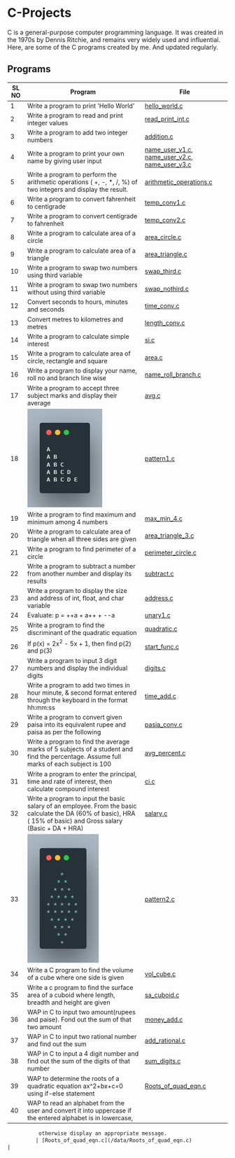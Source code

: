 # C-Projects

C is a general-purpose computer programming language.
It was created in the 1970s by Dennis Ritchie, and remains very widely used and influential.
Here, are some of the C programs created by me. And updated regularly.

## Programs

| **SL NO** | **Program**                                                                                                                                                       | **File**                                                                                                               |
| --------- | ----------------------------------------------------------------------------------------------------------------------------------------------------------------- | ---------------------------------------------------------------------------------------------------------------------- |
| 1         | Write a program to print 'Hello World'                                                                                                                            | [hello_world.c](/data/hello_world.c)                                                                                   |
| 2         | Write a program to read and print integer values                                                                                                                  | [read_print_int.c](/data/read_print_int.c)                                                                             |
| 3         | Write a program to add two integer numbers                                                                                                                        | [addition.c](/data/addition.c)                                                                                         |
| 4         | Write a program to print your own name by giving user input                                                                                                       | [name_user_v1.c](/data/name_user_v1.c), [name_user_v2.c](/data/name_user_v2.c), [name_user_v3.c](/data/name_user_v3.c) |
| 5         | Write a program to perform the arithmetic operations ( +, -, \*, /, %) of two integers and display the result.                                                    | [arithmetic_operations.c](/data/arithmetic_operations.c)                                                               |
| 6         | Write a program to convert fahrenheit to centigrade                                                                                                               | [temp_conv1.c](/data/temp_conv1.c)                                                                                     |
| 7         | Write a program to convert centigrade to fahrenheit                                                                                                               | [temp_conv2.c](/data/temp_conv2.c)                                                                                     |
| 8         | Write a program to calculate area of a circle                                                                                                                     | [area_circle.c](/data/area_circle.c)                                                                                   |
| 9         | Write a program to calculate area of a triangle                                                                                                                   | [area_triangle.c](/data/area_triangle.c)                                                                               |
| 10        | Write a program to swap two numbers using third variable                                                                                                          | [swap_third.c](/data/swap_third.c)                                                                                     |
| 11        | Write a program to swap two numbers without using third variable                                                                                                  | [swap_nothird.c](/data/swap_nothird.c)                                                                                 |
| 12        | Convert seconds to hours, minutes and seconds                                                                                                                     | [time_conv.c](/data/time_conv.c)                                                                                       |
| 13        | Convert metres to kilometres and metres                                                                                                                           | [length_conv.c](/data/length_conv.c)                                                                                   |
| 14        | Write a program to calculate simple interest                                                                                                                      | [si.c](/data/si.c)                                                                                                     |
| 15        | Write a program to calculate area of circle, rectangle and square                                                                                                 | [area.c](/data/area.c)                                                                                                 |
| 16        | Write a program to display your name, roll no and branch line wise                                                                                                | [name_roll_branch.c](/data/name_roll_branch.c)                                                                         |
| 17        | Write a program to accept three subject marks and display their average                                                                                           | [avg.c](/data/avg.c)                                                                                                   |
| 18        | ![image](/images/pattern1.png)                                                                                                                                    | [pattern1.c](/data/pattern1.c)                                                                                         |
| 19        | Write a program to find maximum and minimum among 4 numbers                                                                                                       | [max_min_4.c](/data/max_min_4.c)                                                                                       |
| 20        | Write a program to calculate area of triangle when all three sides are given                                                                                      | [area_triangle_3.c](/data/area_triangle_4.c)                                                                           |
| 21        | Write a program to find perimeter of a circle                                                                                                                     | [perimeter_circle.c](/data/perimeter_circle.c)                                                                         |
| 22        | Write a program to subtract a number from another number and display its results                                                                                  | [subtract.c](/data/subtract.c)                                                                                         |
| 23        | Write a program to display the size and address of int, float, and char variable                                                                                  | [address.c](/data/address.c)                                                                                           |
| 24        | Evaluate: p = ++a + a++ + --a                                                                                                                                     | [unary1.c](/data/unary_1.c)                                                                                            |
| 25        | Write a program to find the discriminant of the quadratic equation                                                                                                | [quadratic.c](/data/quadratic.c)                                                                                       |
| 26        | If p(x) = 2x<sup>2</sup> - 5x + 1, then find p(2) and p(3)                                                                                                        | [start_func.c](/data/start_func.c)                                                                                     |
| 27        | Write a program to input 3 digit numbers and display the individual digits                                                                                        | [digits.c](/data/digits.c)                                                                                             |
| 28        | Write a program to add two times in hour minute, & second format entered through the keyboard in the format hh:mm:ss                                              | [time_add.c](/data/time_add.c)                                                                                         |
| 29        | Write a program to convert given paisa into its equivalent rupee and paisa as per the following                                                                   | [pasia_conv.c](/data/paisa_conv.c)                                                                                     |
| 30        | Write a program to find the average marks of 5 subjects of a student and find the percentage. Assume full marks of each subject is 100                            | [avg_percent.c](/data/avg_percent.c)                                                                                   |
| 31        | Write a program to enter the principal, time and rate of interest, then calculate compound interest                                                               | [ci.c](/data/ci.c)                                                                                                     |
| 32        | Write a program to input the basic salary of an employee. From the basic calculate the DA (60% of basic), HRA ( 15% of basic) and Gross salary (Basic + DA + HRA) | [salary.c](/data/salary.c)                                                                                             |
| 33        | ![image](/images/pattern2.png)                                                                                                                                    | [pattern2.c](/data/pattern2.c)                                                                                         |
| 34        | Write a C program to find the volume of a cube where one side is given                                                                                            | [vol_cube.c](/data/vol_cube.c)                                                                                         |
| 35        | Write a c program to find the surface area of a cuboid where length, breadth and height are given                                                                 | [sa_cuboid.c](/data/sa_cuboid.c)                                                                                       |
| 36        | WAP in C to input two amount(rupees and paise). Fond out the sum of that two amount                                                                               | [money_add.c](/data/money_add.c)                                                                                       |
| 37        | WAP in C to input two rational number and find out the sum                                                                                                        | [add_rational.c](/data/add_rational.c)                                                                                 |
| 38        | WAP in C to input a 4 digit number and find out the sum of the digits of that number                                                                              | [sum_digits.c](/data/sum_digits.c)                                                                                     |
| 39        | WAP to determine the roots of a quadratic equation ax^2+bx+c=0 using if-else statement                                                                              | [Roots_of_quad_eqn.c](/data/Roots_of_quad_eqn.c)                                                                     |
| 40        | WAP to read an alphabet from the user and convert it into uppercase if the entered alphabet is in lowercase, 
              otherwise display an appropriate message. 
             | [Roots_of_quad_eqn.c](/data/Roots_of_quad_eqn.c)                                                                     |
